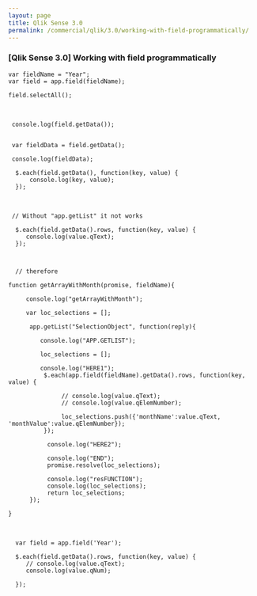 ```yaml
---
layout: page
title: Qlik Sense 3.0
permalink: /commercial/qlik/3.0/working-with-field-programmatically/
---
```



### [Qlik Sense 3.0] Working with field programmatically


	var fieldName = "Year";
	var field = app.field(fieldName);

	field.selectAll();

<br/>

     console.log(field.getData());


	 var fieldData = field.getData();

	 console.log(fieldData);

	  $.each(field.getData(), function(key, value) {
		  console.log(key, value);
	  });


<br/>


	 // Without "app.getList" it not works

	  $.each(field.getData().rows, function(key, value) {
		 console.log(value.qText);
	  });



	  // therefore

	function getArrayWithMonth(promise, fieldName){

		 console.log("getArrayWithMonth");

		 var loc_selections = [];

		  app.getList("SelectionObject", function(reply){

			 console.log("APP.GETLIST");

			 loc_selections = [];

			 console.log("HERE1");
			  $.each(app.field(fieldName).getData().rows, function(key, value) {

				   // console.log(value.qText);
				   // console.log(value.qElemNumber);

				   loc_selections.push({'monthName':value.qText, 'monthValue':value.qElemNumber});
			  });

			   console.log("HERE2");

			   console.log("END");
			   promise.resolve(loc_selections);

			   console.log("resFUNCTION");
			   console.log(loc_selections);
			   return loc_selections;
		  });

	}


<br/>

      var field = app.field('Year');

	  $.each(field.getData().rows, function(key, value) {
		 // console.log(value.qText);
		 console.log(value.qNum);

	  });
